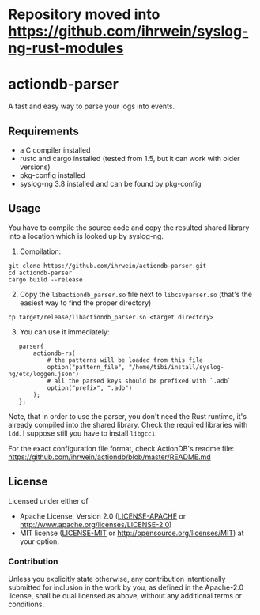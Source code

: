 # Repository moved into https://github.com/ihrwein/syslog-ng-rust-modules

# actiondb-parser

A fast and easy way to parse your logs into events.

## Requirements

* a C compiler installed
* rustc and cargo installed (tested from 1.5, but it can work with older versions)
* pkg-config installed
* syslog-ng 3.8 installed and can be found by pkg-config

## Usage

You have to compile the source code and copy the resulted shared library into a location
which is looked up by syslog-ng.

1. Compilation:

 ```
git clone https://github.com/ihrwein/actiondb-parser.git
cd actiondb-parser
cargo build --release
```

2. Copy the `libactiondb_parser.so` file next to `libcsvparser.so` (that's the easiest way to find
the proper directory)

 ```
cp target/release/libactiondb_parser.so <target directory>
```

3. You can use it immediately:

 ```
    parser{
        actiondb-rs(
            # the patterns will be loaded from this file
            option("pattern_file", "/home/tibi/install/syslog-ng/etc/loggen.json")
            # all the parsed keys should be prefixed with `.adb`
            option("prefix", ".adb")
        );
    };
```

Note, that in order to use the parser, you don't need the Rust runtime, it's already compiled
into the shared library. Check the required libraries with `ldd`. I suppose still you have to install
`libgcc1`.

For the exact configuration file format, check ActionDB's readme file: https://github.com/ihrwein/actiondb/blob/master/README.md

## License

Licensed under either of
 * Apache License, Version 2.0 ([LICENSE-APACHE](LICENSE-APACHE) or http://www.apache.org/licenses/LICENSE-2.0)
 * MIT license ([LICENSE-MIT](LICENSE-MIT) or http://opensource.org/licenses/MIT)
at your option.

### Contribution

Unless you explicitly state otherwise, any contribution intentionally submitted
for inclusion in the work by you, as defined in the Apache-2.0 license, shall be dual licensed as above, without any
additional terms or conditions.
